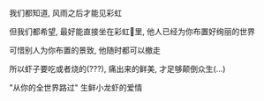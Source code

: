我们都知道, 风雨之后才能见彩虹

但我们都希望, 最好能直接坐在彩虹🌈里, 他人已经为你布置好绚丽的世界

可惜别人为你布置的景致, 他随时都可以撤走

所以虾子要吃或者烧的(???), 痛出来的鲜美, 才足够颠倒众生(...)

"从你的全世界路过" 生鲜小龙虾的爱情
